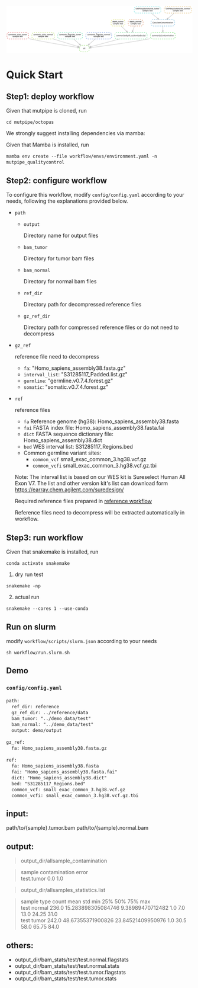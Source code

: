 ![Qualitycontrol](https://github.com/douymLab/mutpipe/blob/main/Qualitycontrol/Qualitycontrol.png)

# Quick Start 

## Step1: deploy workflow

Given that mutpipe is cloned, run

```{bash}
cd mutpipe/octopus
```

We strongly suggest installing dependencies via mamba:

Given that Mamba is installed, run

```{bash}
mamba env create --file workflow/envs/environment.yaml -n mutpipe_qualitycontrol
```

## Step2: configure workflow

To configure this workflow, modify `config/config.yaml` according to your needs, following the explanations provided below.

-   `path`
    
    -   `output`
        
        Directory name for output files
        
    -   `bam_tumor`
    
        Directory for tumor bam files
         
    -   `bam_normal`
    
        Directory for normal bam files
    
    -   `ref_dir`
    
        Directory path for decompressed reference files
    
    -   `gz_ref_dir`
    
        Directory path for compressed reference files or do not need to decompress

-   `gz_ref`

    reference file need to decompress

    - `fa`: "Homo_sapiens_assembly38.fasta.gz"
    - `interval_list`: "S31285117_Padded.list.gz"
    - `germline`: "germline.v0.7.4.forest.gz"
    - `somatic`: "somatic.v0.7.4.forest.gz"

-   `ref`

    reference files

    + `fa` Reference genome (hg38): Homo_sapiens_assembly38.fasta
    + `fai` FASTA index file: Homo_sapiens_assembly38.fasta.fai
    + `dict` FASTA sequence dictionary file: Homo_sapiens_assembly38.dict
    + `bed` WES interval list: S31285117_Regions.bed
    - Common germline variant sites: 
      + `common_vcf` small_exac_common_3.hg38.vcf.gz
      + `common_vcfi` small_exac_common_3.hg38.vcf.gz.tbi

    Note: The interval list is based on our WES kit is Sureselect Human All Exon V7. The list and other version kit's list can download form https://earray.chem.agilent.com/suredesign/

    Required reference files prepared in [reference workflow](reference)

    Reference files need to decompress will be extracted automatically in workflow.

## Step3: run workflow

Given that snakemake is installed, run

```{bash}
conda activate snakemake
```

1.  dry run test

```{bash}
snakemake -np
```

2.  actual run

```{bash}
snakemake --cores 1 --use-conda
```

## Run on slurm

modify `workflow/scripts/slurm.json` according to your needs

```{bash}
sh workflow/run.slurm.sh
```

## Demo

### `config/config.yaml`

```{yaml}
path:
  ref_dir: reference
  gz_ref_dir: ../reference/data
  bam_tumor: "../demo_data/test"
  bam_normal: "../demo_data/test"
  output: demo/output

gz_ref:
  fa: Homo_sapiens_assembly38.fasta.gz

ref:
  fa: Homo_sapiens_assembly38.fasta
  fai: "Homo_sapiens_assembly38.fasta.fai"
  dict: "Homo_sapiens_assembly38.dict"
  bed: "S31285117_Regions.bed"
  common_vcf: small_exac_common_3.hg38.vcf.gz
  common_vcfi: small_exac_common_3.hg38.vcf.gz.tbi
```

## input:

path/to/{sample}.tumor.bam
path/to/{sample}.normal.bam

## output:
> output_dir/allsample_contamination  

>sample	contamination	error  
test.tumor	0.0	1.0

> output_dir/allsamples_statistics.list

> sample	type	count	mean	std	min	25%	50%	75%	max  
test	normal	236.0	15.283898305084746	9.38989470712482	1.0	7.0	13.0	24.25	31.0  
test	tumor	242.0	48.67355371900826	23.84521409950976	1.0	30.5	58.0	65.75	84.0

## others:
+ output_dir/bam_stats/test/test.normal.flagstats
+ output_dir/bam_stats/test/test.normal.stats
+ output_dir/bam_stats/test/test.tumor.flagstats
+ output_dir/bam_stats/test/test.tumor.stats


